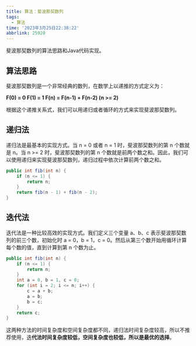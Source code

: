```yaml
---
title: 算法：斐波那契数列
tags:
  - 算法
time: '2023年3月25日22:38:22'
abbrlink: 25920
---
```

斐波那契数列的算法思路和Java代码实现。

## 算法思路

斐波那契数列是一个非常经典的数列，在数学上以递推的方式定义为：

**F(0) = 0 F(1) = 1 F(n) = F(n-1) + F(n-2) (n >= 2)**

根据这个递推关系式，我们可以用递归或者循环的方式来实现斐波那契数列。

## 递归法

递归法是最基本的实现方式。当 n = 0 或者 n = 1 时，斐波那契数列的第 n 个数就是 n。当 n >= 2 时，斐波那契数列的第 n 个数就是前两个数之和。因此，我们可以使用递归来实现斐波那契数列，递归过程中依次计算前两个数之和。

```java
public int fib(int n) {
    if (n <= 1) {
        return n;
    }
    return fib(n - 1) + fib(n - 2);
}
```

## 迭代法

迭代法是一种比较高效的实现方式。我们定义三个变量 a、b、c 表示斐波那契数列的前三个数，初始化时 a = 0，b = 1，c = 0。然后从第三个数开始用循环计算每个数的值，直到计算到第 n 个数为止。

```java
public int fib(int n) {
    if (n <= 1) {
        return n;
    }
    int a = 0, b = 1, c = 0;
    for (int i = 2; i <= n; i++) {
        c = a + b;
        a = b;
        b = c;
    }
    return c;
}
```

这两种方法的时间复杂度和空间复杂度都不同，递归法时间复杂度较高，所以不推荐使用，迭**代法时间复杂度较低，空间复杂度也较低，所以是最优的选择**。